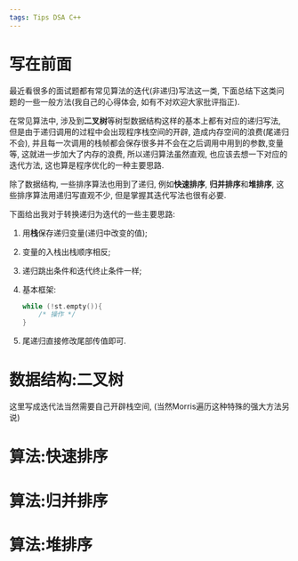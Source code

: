 ```yaml
---
tags: Tips DSA C++
---
```


# 写在前面

最近看很多的面试题都有常见算法的迭代(非递归)写法这一类, 下面总结下这类问题的一些一般方法(我自己的心得体会, 如有不对欢迎大家批评指正).

在常见算法中, 涉及到**二叉树**等树型数据结构这样的基本上都有对应的递归写法, 但是由于递归调用的过程中会出现程序栈空间的开辟, 造成内存空间的浪费(尾递归不会), 并且每一次调用的栈帧都会保存很多并不会在之后调用中用到的参数,变量等, 这就进一步加大了内存的浪费, 所以递归算法虽然直观, 也应该去想一下对应的迭代方法, 这也算是程序优化的一种主要思路. 

除了数据结构, 一些排序算法也用到了递归, 例如**快速排序**, **归并排序**和**堆排序**, 这些排序算法用递归写直观不少, 但是掌握其迭代写法也很有必要. 

下面给出我对于转换递归为迭代的一些主要思路:

1.   用**栈**保存递归变量(递归中改变的值);

2.   变量的入栈出栈顺序相反;

3.   递归跳出条件和迭代终止条件一样;

4.   基本框架:
     ```cpp
     while (!st.empty()){
         /* 操作 */
     }
     ```

5.   尾递归直接修改尾部传值即可.



# 数据结构:二叉树

这里写成迭代法当然需要自己开辟栈空间, (当然Morris遍历这种特殊的强大方法另说)





# 算法:快速排序





# 算法:归并排序





# 算法:堆排序



